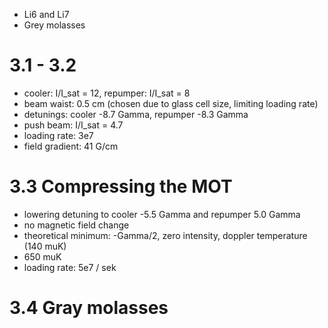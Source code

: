 - Li6 and Li7
- Grey molasses

# 3.1 - 3.2
- cooler: I/I_sat = 12, repumper: I/I_sat = 8
- beam waist: 0.5 cm (chosen due to glass cell size, limiting loading rate)
- detunings: cooler -8.7 Gamma, repumper -8.3 Gamma
- push beam: I/I_sat = 4.7
- loading rate: 3e7
- field gradient: 41 G/cm

# 3.3 Compressing the MOT
- lowering detuning to cooler -5.5 Gamma and repumper 5.0 Gamma
- no magnetic field change
- theoretical minimum: -Gamma/2, zero intensity, doppler temperature (140 muK)
- 650 muK
- loading rate: 5e7 / sek

# 3.4 Gray molasses